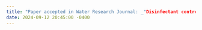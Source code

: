 ```yaml
---
title: "Paper accepted in Water Research Journal: _"Disinfectant control in drinking water networks: Integrating advection–dispersion–reaction models and byproduct constraints"_ <a href="https://www.sciencedirect.com/science/article/pii/S004313542401340X?via%3Dihub" target="_blank">Paper Link <i class="fas fa-angle-double-right"></i></a>"
date: 2024-09-12 20:45:00 -0400
---
```

